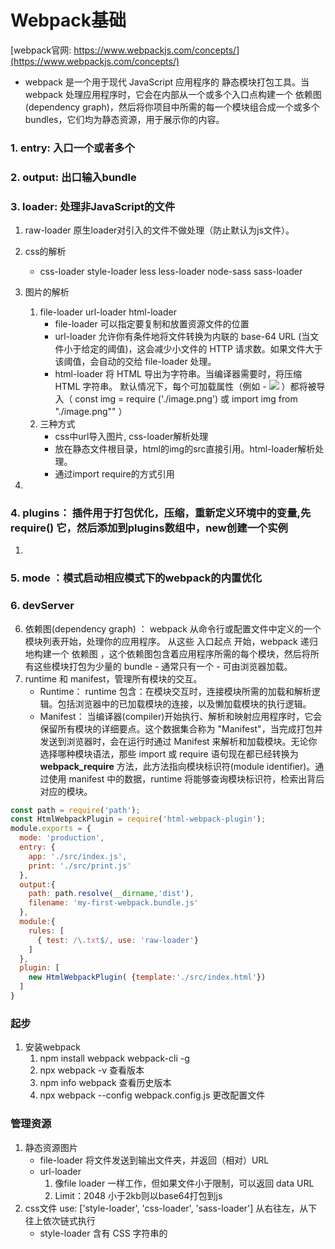 # Webpack基础
[webpack官网: https://www.webpackjs.com/concepts/](https://www.webpackjs.com/concepts/)    
- webpack 是一个用于现代 JavaScript 应用程序的 静态模块打包工具。当 webpack 处理应用程序时，它会在内部从一个或多个入口点构建一个 依赖图(dependency graph)，然后将你项目中所需的每一个模块组合成一个或多个 bundles，它们均为静态资源，用于展示你的内容。
    
### 1. entry: 入口一个或者多个
### 2. output: 出口输入bundle
### 3. loader: 处理非JavaScript的文件
1. raw-loader 原生loader对引入的文件不做处理（防止默认为js文件）。
2. css的解析
    - css-loader style-loader less less-loader node-sass sass-loader

3. 图片的解析
    1. file-loader url-loader  html-loader
        - file-loader 可以指定要复制和放置资源文件的位置
        - url-loader   允许你有条件地将文件转换为内联的 base-64 URL (当文件小于给定的阈值)，这会减少小文件的 HTTP 请求数。如果文件大于该阈值，会自动的交给 file-loader 处理。
        - html-loader 将 HTML 导出为字符串。当编译器需要时，将压缩 HTML 字符串。 默认情况下，每个可加载属性（例如 - <img src="image.png"/> ）都将被导入（ const img = require ('./image.png') 或 import img from "./image.png"" ）
    2. 三种方式
        - css中url导入图片, css-loader解析处理
        - 放在静态文件根目录，html的img的src直接引用。html-loader解析处理。
        - 通过import require的方式引用
4. 


### 4. plugins： 插件用于打包优化，压缩，重新定义环境中的变量,先require() 它，然后添加到plugins数组中，new创建一个实例
1. 

### 5. mode ：模式启动相应模式下的webpack的内置优化
### 6. devServer 



















6. 依赖图(dependency graph) ： webpack 从命令行或配置文件中定义的一个模块列表开始，处理你的应用程序。 从这些 入口起点 开始，webpack 递归地构建一个 依赖图 ，这个依赖图包含着应用程序所需的每个模块，然后将所有这些模块打包为少量的 bundle - 通常只有一个 - 可由浏览器加载。
7. runtime 和 manifest，管理所有模块的交互。
    - Runtime： runtime 包含：在模块交互时，连接模块所需的加载和解析逻辑。包括浏览器中的已加载模块的连接，以及懒加载模块的执行逻辑。
    - Manifest： 当编译器(compiler)开始执行、解析和映射应用程序时，它会保留所有模块的详细要点。这个数据集合称为 "Manifest"，当完成打包并发送到浏览器时，会在运行时通过 Manifest 来解析和加载模块。无论你选择哪种模块语法，那些 import 或 require 语句现在都已经转换为 __webpack_require__ 方法，此方法指向模块标识符(module identifier)。通过使用 manifest 中的数据，runtime 将能够查询模块标识符，检索出背后对应的模块。
```javascript
const path = require('path');
const HtmlWebpackPlugin = require('html-webpack-plugin');
module.exports = {
  mode: 'production',
  entry: {
    app: './src/index.js',
    print: './src/print.js'
  },
  output:{
    path: path.resolve(__dirname,'dist'),
    filename: 'my-first-webpack.bundle.js'
  },
  module:{
    rules: [
      { test: /\.txt$/, use: 'raw-loader'}
    ]
  },
  plugin: [
    new HtmlWebpackPlugin( {template:'./src/index.html'})
  ]
}
```
### 起步
1. 安装webpack
    1. npm install webpack webpack-cli -g
    2. npx webpack -v 查看版本
    3. npm info webpack 查看历史版本
    4. npx webpack --config webpack.config.js 更改配置文件
    
### 管理资源
1. 静态资源图片
    - file-loader 将文件发送到输出文件夹，并返回（相对）URL
    - url-loader 
        1. 像file loader 一样工作，但如果文件小于限制，可以返回 data URL
        2. Limit：2048 小于2kb则以base64打包到js
2. css文件  use: ['style-loader', 'css-loader', 'sass-loader'] 从右往左，从下往上依次链式执行
    - style-loader 含有 CSS 字符串的 <style> 标签，将被插入到 html 文件的 <head> 中
    - css-loader 解析几个文件的关系后，使用 @import 加载，并且返回 CSS 代码
    - sass-loader 加载和转译 SASS/SCSS 文件 sass-loader node-sass
    - postcss-loader 补全css前缀， Autoprefixer时一款自动管理浏览器前缀的插件
3. js文件
    - Babel 是一个工具链，主要用于将 ECMAScript 2015+ 版本的代码转换为向后兼
        > 1. @babel/core 是babel的核心库，把代码转换成抽象语法书
        > 2. @babel/preset-env 包含了所有把es6转成es5的规则
        > 3. @babel/polyfill 为低版本的浏览器做语法填充  全局的垫片
        > 4. @babel/cli支持你直接在命令行中编译代码。
        > 5. babel-runtime作为生产版本依赖（设置 --save）局部的垫片

    
### 管理输出
 1. 使用plugin  --save-dev安装 => require引入 => new pluginsName()
    - HtmlWebpackPlugin 创建HTML文件 
    - CleanWebpackPlugin 打包之前先删除
 2. **manifest**
    - webpack及其插件似乎“知道”应该哪些文件生成。答案是，通过 manifest，webpack 能够对「你的模块映射到输出 bundle 的过程」保持追踪。如果你对通过其他方式来管理 webpack 的输出更感兴趣，那么首先了解 manifest 是个好的开始
    - 通过使用 WebpackManifestPlugin，可以直接将数据提取到一个 json 文件，以供使用
                
            plugins: [
              new ManifestPlugin()
            ]
    
### 开发环境 
> 需要具有强大的、具有实时重新加载(live reloading)或热模块替换(hot module replacement)能力的 source map 和 localhost server。
1. **SourceMap** 将编译后的代码映射回原始源代码
2. **webpack-dev-server** 提供一个简单的web服务器，实时重新加载(live reloading).  `{ contentBase: './dist' }`
    > webpack-dev-middleware 是一个容器，可以把webpack处理后的文件传递给一个服务器  
    > 一个 webpack-dev-middleware 配合 express server 的示例 publicPath 也会在服务器脚本用到  
    
        output: {
            filename: '[name].bundle.js',
            path: path.resolve(__dirname, 'dist'),
            publicPath: '/'
        }
3. **HMR** 启用此功能实际上相当简单。而我们要做的，就是更新 webpack-dev-server 的配置 `{ hot: true }`
    - webpack.NamedModulesPlugin 以便更容易查看要修补(patch)的依赖
    - webpack.HotModuleReplacementPlugin
    - 其他代码和框架
        > 1. [React Hot Loader](https://github.com/gaearon/react-hot-loader)：实时调整 react 组件。
        > 2. [Vue Loader](https://github.com/vuejs/vue-loader)：此 loader 支持用于 vue 组件的 HMR，提供开箱即用体验。
        > 3. [Redux HMR](https://github.com/fluxxu/elm-hot-loader)：无需 loader 或插件！只需对 main store 文件进行简单的修改。
4. **tree shaking** 
     `通常用于描述移除 JavaScript 上下文中的未引用代码(dead-code),它依赖于 ES2015 模块系统中的静态结构特性，例如 import 和 export`
     - 将文件标记为无副作用(side-effect-free) `{ "sideEffects": false }`
        > 1. 如果所有代码都不包含副作用，我们就可以简单地将该属性标记为 false，来告知 webpack，它可以安全地删除未用到的 export 导出。
        > 2. 如果你的代码确实有一些副作用，那么可以改为提供一个数组
        > 3. 最后，还可以在 module.rules 配置选项 中设置 "sideEffects"。
        
            {
              "name": "your-project",
              "sideEffects": [
                "./src/some-side-effectful-file.js",
                "*.css"
              ]
            }
      - 压缩输出 引入一个能够删除未引用代码(dead code)的压缩工具(minifier)（例如 UglifyJSPlugin）。
        > 1. 通过 "mode" 配置选项轻松切换到压缩输出，只需设置为 "production" `{mode: "production"}`
        > 2. 启用 uglifyjs 压缩插件 UglifyJSPlugin = require('uglifyjs-webpack-plugin');
5. devServer.proxy
      - 如：对于浏览器请求，你想要提供一个 HTML 页面，但是对于 API 请求则保持代理。你可以这样做：
      
            proxy: {
              "/api": {
                target: "http://localhost:3000",
                bypass: function(req, res, proxyOptions) {
                  if (req.headers.accept.indexOf("html") !== -1) {
                    console.log("Skipping proxy for browser request.");
                    return "/index.html";
                  }
                }
              }
            }
      - 如果要代理到同一目标的多个特定路径，则可以使用一个或多个具有context属性的对象的数组  
      
            proxy: [{
                context: ["/auth", "/api"],
                target: "http://localhost:3000",
            }]

        
### 生产环境构建
> 在生产环境中，我们的目标则转向于关注更小的 bundle，更轻量的 source map，以及更优化的资源，以改善加载时间
1. 安装 **webpack-merge** 开始，并将之前指南中已经成型的那些代码再次进行分离
2. **source map**  
```javascript
        module.exports = merge(common, {
            devtool: 'source-map',
            plugins: [
                new UglifyJSPlugin({
                    sourceMap: true
                })
            ]
        });
```
3. **指定环境** 许多 library 将通过与 process.env.NODE_ENV 环境变量关联,可以使用 webpack 内置的 DefinePlugin 
`
     new webpack.DefinePlugin({
       'process.env.NODE_ENV': JSON.stringify('production')
     })
`
4. **Split CSS** ExtractTextPlugin 将 CSS 分离成单独的文件, css代码压缩合并 optimize-css-assets-webpack-plugins

### 代码分离 
> 此特性能够把业务代码以及依赖库分离到不同的 bundle 中，然后可以按需加载或并行加载这些文件 
> 这块关系到cache，提取mainfest, 懒加载按需加载，http请求优化
1. 同步的代码分割
2. 动态导入：异步代码分割。
    - 使用符合 ECMAScript 提案 的 import() 语法,      
        ` return import(/* webpackChunkName: "lodash" */ 'lodash').then( _ => {} )`
    - 简化方法 由于 import() 会返回一个 promise，因此它可以和 async 函数一起使用      
        ` async function getComponent() {}`
3. bundle 分析(bundle analysis)
    - 下面是一些社区支持(community-supported)的可选工具：
        > 1. webpack-chart: webpack 数据交互饼图。
        > 2. webpack-visualizer: 可视化并分析你的 bundle，检查哪些模块占用空间，哪些可能是重复使用的。
        > 3. webpack-bundle-analyzer: 一款分析 bundle 内容的插件及 CLI 工具，以便捷的、交互式、可缩放的树状图形式展现给用户。
4. 懒加载 懒加载或者按需加载，是一种很好的优化网页或应用的方式。

    ```javascript
        optimization: {
            splitChunks: {
                chunks: "async", //async只对异步的代码分割 intial只对同步的代码分割 all全部分割
                minSize: 30000,  //引入的模块或者库大于30kb才去做代码分割
                maxSize: 50000,  //最大分割代码大小
                minChunks: 2,    //最少引入几次， 引入次数小于2则不会做代码分割了
                maxAsyncRequests: 5,  //按需加载块时并行请求的最大数量将小于或等于5， 只会分割前五个库，如果超过则不会进行代码分割
                maxInitialRequests: 3,//初始页面加载时并行请求的最大数量将小于或等于3， 入口文件做代码分割最多只能分割成3个
                automaticNameDelimiter: '~',
                name: true,
                cacheGroups: { //配置缓存组  比如把lodash和jquery打包到一个文件里
                    vendors: {
                        test: /[\\/]node_modules[\\/]/,
                        priority: -10, //设置优先级
                        filename: "vendors.s" //可设置bundle的名字
                    },
                    default: {
                        minChunks: 2, //在拆分之前共享模块的最小块数
                        priority: -20,
                        reuseExistingChunk: true， //如果一个模块被打包过了，那么直接使用打包过的哪个模块
                        filename:  'default'
                    }
                }
            }
        }
    ```

### 高级概念

1. **缓存**
    - 通过使用 output.filename 进行文件名替换, `[chunkhash] 替换`
    - 提取模板(Extracting Boilerplate) `{ optimization.splitChunks } ` 
        > 使用代码分离把依赖的模块和manifest提取出来到单独的包中。
        >> 1. main bundle 会随着自身的新增内容的修改，而发生变化。
        >> 2. vendor bundle 会随着自身的 module.id 的修改，而发生变化。
        >> 3. manifest bundle 会因为当前包含一个新模块的引用，而发生变化。
    - 模块标识符(Module Identifiers) 让模块依赖的hash保持不变
        > 通过使用 bundle 计算出内容散列(content hash)作为文件名称，这样在内容或文件修改时，浏览器中将通过新的内容散列指向新的文件，从而使缓存无效。一旦你开始这样做，你会立即注意到一些有趣的行为。即使表面上某些内容没有修改，计算出的哈希还是会改变。这是因为，runtime 和 manifest 的注入在每次构建都会发生变化。可以使用两个插件来解决这个问题
        >> 1. `new webpack.NamedModulesPlugin()` 建议用于开发环境
        >> 2. `new webpack.HashedModuleIdsPlugin({  // 参数...})` 用于生产环境
    - [可预测的长效缓存](https://medium.com/webpack/predictable-long-term-caching-with-webpack-d3eee1d3fa31) 根据
        
2. **创建 Library**
    - 让我们以某种方式打包这个 library，能够实现以下几个目标：
        > 1. 不打包 lodash, 而是使用externals 来require用户加载好的lodash
        > 2. 设置 library 的名称为 webpack-numbers.
        > 3. 将 library 暴露为一个名为 webpackNumbers的变量。
        > 4. 能够访问其他 Node.js 中的 library。
    - 该 library 的使用方式如下：
        > 1. ES2015 模块。例如 import webpackNumbers from 'webpack-numbers'。
        > 2. CommonJS 模块。例如 require('webpack-numbers').
        > 3. 全局变量，当通过 script 脚本引入时
    - 外部化 lodash,  放弃对外部 library 的控制，而是将控制权让给使用 library 的用户,使用` externals` 配置来完成：
    - 外部扩展的限制
    - 暴露 library 
        > 1. 为了让你的 library 能够在各种用户环境(consumption)中可用，需要在 output 中添加 library 属性
        > 2. 为了让 library 和其他环境兼容，添加 libraryTarget 属性。这是可以控制 library 如何以不同方式暴露的选项。
    - 最终步骤
        > 1. 通过设置 package.json 中的 main 字段，添加生成 bundle 的文件路径。 `{  "main": "dist/webpack-numbers.js" } `
        > 2. 将其发布为一个 npm 包，并且在 unpkg.com 找到它并分发给你的用户。
            
            var path = require('path');
            module.exports = {
                entry: './src/index.js',
                output: {
                    path: path.resolve(__dirname, 'dist'),
                    filename: 'webpack-numbers.js',
                    library: 'webpackNumbers'
                },
                externals: {
                    lodash: {
                        commonjs: 'lodash',
                        commonjs2: 'lodash',
                        amd: 'lodash',
                        root: '_'
                    }
                }
            };
3. shimming 两种使用场景 
    - shimming 全局变量
        > 1. 全局依赖（例如 jQuery 中的 $）。这些库也可能创建一些需要被导出的全局变量。这些“不符合规范的模块”就是 shimming 发挥作用的地方。
        > 2. 使用ProvidePlugin插件
                
                new webpack.ProvidePlugin({
                    _: 'lodash',
                    join: ['lodash', 'join'] //单独值
                })
        > 3. 传统的模块依赖的 this 指向的是 window 对象
    - 将polyfills 提供给到需要修补(patch)的浏览器（也就是实现按需加载）
    
            <script>
                var modernBrowser = (
                    'fetch' in window &&
                    'assign' in Object
                );

                if (!modernBrowser) {
                    var scriptElement = document.createElement('script');

                    scriptElement.async = false;
                    scriptElement.src = '/polyfills.bundle.js';
                    document.head.appendChild(scriptElement);
                }
            </script>
    
4. 渐进式网络应用程序的使用方法
> (Progressive Web Application - PWA) 在离线(offline)时应用程序能够继续运行功能。这是通过使用名为 Service Workers 的网络技术来实现的。
    - 使用 `http-server` 包启一个服务,修改 `package.json` 来添加一个 start 脚本`{ +  "start": "http-server dist" }`
        > 1. 请运行命令 npm run build 来构建你的项目。然后运行命令 npm start
    - 添加 Workbox, 添加 workbox-webpack-plugin 插件，并调整 webpack.config.js 文件
    
        new WorkboxPlugin.GenerateSW({
            // 这些选项帮助 ServiceWorkers 快速启用
            // 不允许遗留任何“旧的” ServiceWorkers
            clientsClaim: true,
            skipWaiting: true
        }),     
   - 入口文件中注册， 然后重新构建，在启动项目 则Service Worker 已经可以提供离线服务
   
         if ('serviceWorker' in navigator) {
              window.addEventListener('load', () => {
                navigator.serviceWorker.register('/sw.js').then(registration => {
                  console.log('SW registered: ', registration);
                }).catch(registrationError => {
                  console.log('SW registration failed: ', registrationError);
                });
              });
            }
6. 内容安全策略 
    - webpack 能够为其加载的所有脚本添加 nonce， 在入口指定 `__webpack_nonce__`
    
            __webpack_nonce__ = 'c29tZSBjb29sIHN0cmluZyB3aWxsIHBvcCB1cCAxMjM=';
    - 启用 CSP
        > 1. CSP 默认情况下不启用。需要与文档(document)一起发送相应的 CSP header 或 meta 标签 <meta http-equiv="Content-Security-Policy" ...>，以告知浏览器启用 CSP。
        
### 性能优化
1. 常规
    - Dlls:  `DLLPlugin` 和 `DLLReferencePlugin` DllPlugin和DllReferencePlugin提供分离包的方式可以大大提高构建时间性能。主要思想在于，将一些不做修改的依赖文件，提前打包，这样我们开发代码发布的时候就不需要再对这部分代码进行打包。
        > 1. `new webpack.DllPlugin(options)`单独webpack配置创建一个dll-only-bundle文件。 还会生成一个名为 manifest.json 的文件，这个文件是用来让 DLLReferencePlugin 映射到相关的依赖上去的
        > 2. `new webpack.DllReferencePlugin(options)`这个插件是在 webpack 主配置文件中设置的， 这个插件把只有 dll 的 bundle，引用到需要的预编译的依赖
        > 3. 需要手动的把bundle添加到html中 
        > 4. [用法参考](https://blog.csdn.net/janyxh/article/details/100131082)
    - code sliping
    - Worker Pool
        > 1. `thread-loader` 可以将非常消耗资源的 loaders 转存到 worker pool 中。
        > 2. 用法： 把这个 loader 放置在其他 loader 之前， 放置在这个 loader 之后的 loader 就会在一个单独的 worker 池(worker pool)中运行
    - 持久化缓存
        > 1. 使用 `cache-loader` 启用持久化缓存。使用 package.json 中的 "postinstall" 清除缓存目录。
        > 2. 用法: 在一些性能开销较大的 loader 之前添加此 loader，以将结果缓存到磁盘里。
        
        ```javascript
            module.exports = {
              module: {
                rules: [
                  {
                    test: /\.js$/,
                    use: [
                      'cache-loader',
                      'babel-loader'
                    ],
                    include: path.resolve('src')
                  }
                ]
              }
            }
        ```
2. development
    - Devtool
        > 1. "eval" 具有最好的性能，但并不能帮助你转译代码。
        > 2. 如果你能接受稍差一些的 mapping 质量，可以使用 cheap-source-map 选项来提高性能
        > 3. 使用 eval-source-map 配置进行增量编译。
    - code sliping
3. production
    - Source Maps 考虑这个的必要性
    - parallel-webpack: 它允许编译工作在 worker 池中进行。
    
    
    


    
        
